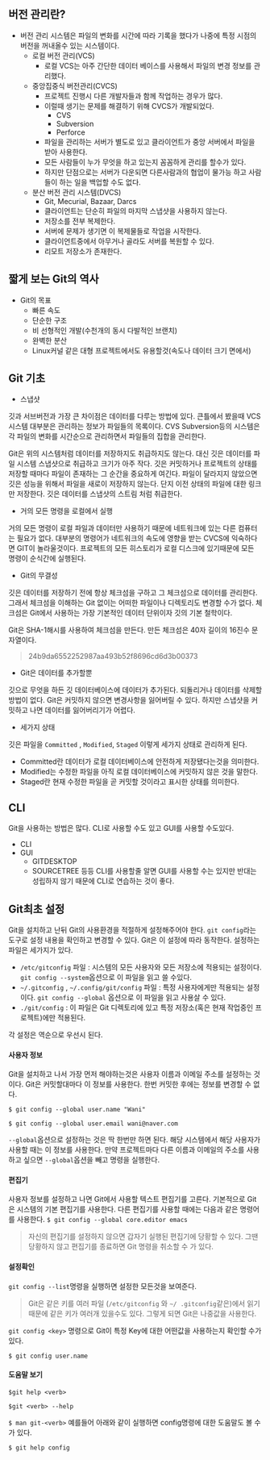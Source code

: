 ## 버전 관리란?
- 버전 관리 시스템은 파일의 변화를 시간에 따라 기록을 했다가 나중에 특정 시점의 버전을 꺼내올수 있는 시스템이다.
    - 로컬 버전 관리(VCS)
        - 로컬 VCS는 아주 간단한 데이터 베이스를 사용해서 파일의 변경 정보를 관리했다.
    - 중앙집중식 버전관리(CVCS)
        - 프로젝트 진행시 다른 개발자들과 함께 작업하는 경우가 많다.
        - 이럴때 생기는 문제를 해결하기 위해 CVCS가 개발되었다.
            - CVS
            - Subversion
            - Perforce
        - 파일을 관리하는 서버가 별도로 있고 클라이언트가 중앙 서버에서 파일을 받아 사용한다.
        - 모든 사람들이 누가 무엇을 하고 있는지 꼼꼼하게 관리를 할수가 있다.
        - 하지만 단점으로는 서버가 다운되면 다른사람과의 협업이 물가능 하고 사람들이 하는 일을 백업할 수도 없다.
    - 분산 버전 관리 시스템(DVCS)
        - Git, Mecurial, Bazaar, Darcs
        - 클라이언트는 단순히 파일의 마지막 스냅샷을 사용하지 않는다.
        - 저장소를 전부 복제한다.
        - 서버에 문제가 생기면 이 복제물들로 작업을 시작한다.
        - 클라이언트중에서 아무거나 골라도 서버를 복원할 수 있다.
        - 리모트 저장소가 존재한다.
## 짧게 보는 Git의 역사
- Git의 목표
    - 빠른 속도
    - 단순한 구조
    - 비 선형적인 개발(수천개의 동시 다발적인 브랜치)
    - 완벽한 분산
    - Linux커널 같은 대형 프로젝트에서도 유용할것(속도나 데이터 크기 면에서)
   
## Git 기초
- 스냅샷

깃과 서브버전과 가장 큰 차이점은 데이터를 다루는 방법에 있다. 큰틀에서 봤을때 VCS시스템 대부분은 관리하는 정보가 파일들의 목록이다.
CVS Subversion등의 시스템은 각 파일의 변화를 시간순으로 관리하면서 파일들의 집합을 관리한다.

Git은 위의 시스템처럼 데이터를 저장하지도 취급하지도 않는다. 대신 깃은 데이터를 파일 시스템 스냅샷으로 취급하고 크기가 아주 작다.
깃은 커밋하거나 프로젝트의 상태를 저장할 때마다 파일이 존재하는 그 순간을 중요하게 여긴다.
파일이 달라지지 않았으면 깃은 성능을 위해서 파일을 새로이 저장하지 않는다. 단지 이전 상태의 파일에 대한 링크만 저장한다.
깃은 데이터를 스냅샷의 스트림 처럼 취급한다.

- 거의 모든 명령을 로컬에서 실행

거의 모든 명령이 로컬 파일과 데이터만 사용하기 때문에 네트워크에 있는 다른 컴퓨터는 필요가 없다. 대부분의 명령어가
네트워크의 속도에 영향을 받는 CVCS에 익숙하다면 GIT이 놀라울것이다.
프로젝트의 모든 히스토리가 로컬 디스크에 있기때문에 모든 명령이 순식간에 실행된다.

- Git의 무결성

깃은 데이터를 저장하기 전에 항상 체크섬을 구하고 그 체크섬으로 데이터를 관리한다. 그래서 체크섬을 이해하는 Git 없이는 어떠한 파일이나 디렉토리도
변경할 수가 없다. 체크섬은 Git에서 사용하는 가장 기본적인 데이터 단위이자 깃의 기본 철학이다.

Git은 SHA-1해시를 사용하여 체크섬을 만든다. 만든 체크섬은 40자 길이의 16진수 문자열이다.
> 24b9da6552252987aa493b52f8696cd6d3b00373

- Git은 데이터를 추가할뿐

깃으로 무엇을 하든 깃 데이터베이스에 데이터가 추가된다. 되돌리거나 데이터를 삭제할 방법이 없다.
Git은 커밋하지 않으면 변경사항을 잃어버릴 수 있다. 하지만 스냅샷을 커밋하고 나면 데이터를 잃어버리기가 어렵다.

- 세가지 상태

깃은 파일을 `Committed` , `Modified`, `Staged` 이렇게 세가지 상태로 관리하게 된다.
- Committed란 데이터가 로컬 데이터베이스에 안전하게 저장됐다는것을 의미한다.
- Modified는 수정한 파일을 아직 로컬 데이터베이스에 커밋하지 않은 것을 말한다.
- Staged란 현재 수정한 파일을 곧 커밋할 것이라고 표시한 상태를 의미한다.
    
## CLI

Git을 사용하는 방법은 많다. CLI로 사용할 수도 있고 GUI를 사용할 수도있다.
- CLI
- GUI
    - GITDESKTOP
    - SOURCETREE 등등
CLI를 사용할줄 알면 GUI를 사용할 수는 있지만 반대는 성립하지 않기 때문에 CLI로 연습하는 것이 좋다.

## Git최초 설정

Git을 설치하고 난뒤 Git의 사용환경을 적절하게 설정해주어야 한다.
`git config`라는 도구로 설정 내용을 확인하고 변경할 수 있다. Git은 이 설정에 따라 동작한다.
설정하는 파일은 세가지가 있다.
- `/etc/gitconfig` 파일 : 시스템의 모든 사용자와 모든 저장소에 적용되는 설정이다. `git config --system`옵션으로 이 파일을 읽고
쓸 수있다.
- `~/.gitconfig` , `~/.config/git/config` 파일 : 특정 사용자에게만 적용되는 설정이다. `git config --global`
    옵션으로 이 파일을 읽고 사용살 수 있다.
- `./git/config` : 이 파일은 Git 디렉토리에 있고 특정 저장소(혹은 현재 작업중인 프로젝트)에만 적용된다.

각 설정은 역순으로 우선시 된다.

#### 사용자 정보

Git을 설치하고 나서 가장 먼저 해야하는것은 사용자 이름과 이메일 주소를 설정하는 것이다. Git은 커밋할대마다
이 정보를 사용한다. 한번 커밋한 후에는 정보를 변경할 수 없다.

`$ git config --global user.name "Wani"`

`$ git config --global user.email wani@naver.com`

`--global`옵션으로 설정하는 것은 딱 한번만 하면 된다. 해당 시스템에서 해당 사용자가 사용할 때는 이 정보를 사용한다.
만약 프로젝트마다 다른 이름과 이메일의 주소를 사용하고 싶으면 `--global`옵션을 빼고 명령을 실행한다.

#### 편집기

사용자 정보를 설정하고 나면 Git에서 사용할 텍스트 편집기를 고른다. 기본적으로 Git은 시스템의 기본 편집기를  사용한다.
다른 편집기를 사용할 때에는 다음과 같은 명령어를 사용한다.
`$ git config --global core.editor emacs`

> 자신의 편집기를 설정하지 않으면 갑자기 실행된 편집기에 당황할 수 있다. 그땐 당황하지 않고 
>편집기를 종료하면 Git 명령을 취소할 수 가 있다.

#### 설정확인

`git config --list`명령을 실행하면 설정한 모든것을 보여준다.
> Git은 같은 키를 여러 파일 (`/etc/gitconfig` 와 `~/ .gitconfig`같은)에서 읽기때문에 같은 키가 여러개 있을수도 있다.
>그렇게 되면 Git은 나중값을 사용한다.

`git config <key>` 명령으로 Git이 특정 Key에 대한 어떤값을 사용하는지 확인할 수가 있다.

`$ git config user.name`

#### 도움말 보기
`$git help <verb>`

`$git <verb> --help`

`$ man git-<verb>`
예를들어 아래와 같이 실행하면 config명령에 대한 도움말도 볼 수가 있다.

`$ git help config`
